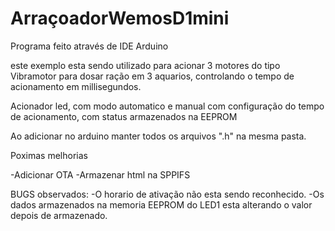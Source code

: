 # ArraçoadorWemosD1mini
Programa feito através de IDE Arduino

este exemplo esta sendo utilizado para acionar 3 motores do tipo Vibramotor para dosar ração em 3 aquarios, controlando o tempo de acionamento em millisegundos.

Acionador led, com modo automatico e manual com configuração do tempo de acionamento, com status armazenados na EEPROM

Ao adicionar no arduino manter todos os arquivos ".h" na mesma pasta.


Poximas melhorias

-Adicionar OTA
-Armazenar html na SPPIFS

BUGS observados:
-O horario de ativação não esta sendo reconhecido.
-Os dados armazenados na memoria EEPROM do LED1 esta alterando o valor depois de armazenado.

